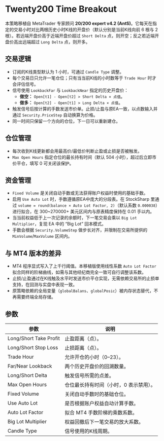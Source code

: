 # Twenty200 Time Breakout

本策略移植自 MetaTrader 专家顾问 **20/200 expert v4.2 (AntS)**。它每天在指定的交易小时对比两根历史小时K线的开盘价（默认分别是当前K线向前 6 根与 2 根）。若远端开盘价高于近端开盘价超过 `Short Delta` 点，则开空；反之若近端开盘价高出远端超过 `Long Delta` 点，则开多。

## 交易逻辑

- 订阅的K线类型默认为 1 小时，可通过 `Candle Type` 调整。
- 每个交易日只允许一笔仓位；只有当当前K线的小时数等于 `Trade Hour` 时才会评估信号。
- 信号使用 `LookbackFar` 与 `LookbackNear` 指定的历史开盘价：
  - **做空：** `Open[t1] - Open[t2] > Short Delta × 点值`。
  - **做多：** `Open[t2] - Open[t1] > Long Delta × 点值`。
- 触发信号后按计算的手数发送市价单。止损/止盈与原EA一致，以点数输入并通过 `Security.PriceStep` 自动换算为价格。
- 同一时间只保留一个方向的仓位，下一日可以重新建仓。

## 仓位管理

- 每次收到K线更新都会用最高价/最低价判断止盈或止损是否被触发。
- `Max Open Hours` 指定仓位的最长持有时间（默认 504 小时），超过后立即市价平仓，填写 0 可关闭该保护。

## 资金管理

- `Fixed Volume` 是关闭自动手数或无法获得账户权益时使用的基础手数。
- 启用 `Use Auto Lot` 时，手数遵循原EA中庞大的分段表。在 StockSharp 里通过 `volume = round(balance × Auto Lot Factor, 2)`（默认系数 `0.000038`）进行拟合，在 300~270000+ 美元区间内与原表精度保持在 0.01 手以内。
- 当当前权益低于上一次记录的余额时，下一笔交易会乘以 `Big Lot Multiplier`，复现 EA 中的 “Big Lot” 回本模式。
- 手数会根据 `Security.VolumeStep` 做步长对齐，并限制在交易所提供的 `MinVolume`/`MaxVolume` 区间内。

## 与 MT4 版本的差异

- MT4 程序显式写入了上千行阈值。本移植版使用线性系数 `Auto Lot Factor` 拟合同样的阶梯曲线，如需与其他经纪商完全一致可自行调整该系数。
- 止损/止盈通过在K线触及水平时发送市价平仓实现，无需依赖交易所的止损单支持，在回测与实盘中表现一致。
- 原策略依赖的全局变量（`globalBalans`、`globalPosic`）被内存状态替代，不再需要终端全局存储。

## 参数

| 参数 | 说明 |
|------|------|
| Long/Short Take Profit | 止盈距离（点）。 |
| Long/Short Stop Loss | 止损距离（点）。 |
| Trade Hour | 允许开仓的小时（0–23）。 |
| Far/Near Lookback | 两个历史开盘价的回溯数量。 |
| Long/Short Delta | 触发信号所需的点差。 |
| Max Open Hours | 仓位最长持有时间（小时，0 表示禁用）。 |
| Fixed Volume | 关闭自动手数时的基础仓位。 |
| Use Auto Lot | 是否根据账户权益自动计算手数。 |
| Auto Lot Factor | 拟合 MT4 手数阶梯的乘数系数。 |
| Big Lot Multiplier | 权益回撤后下一笔交易的放大系数。 |
| Candle Type | 信号使用的K线周期。 |
